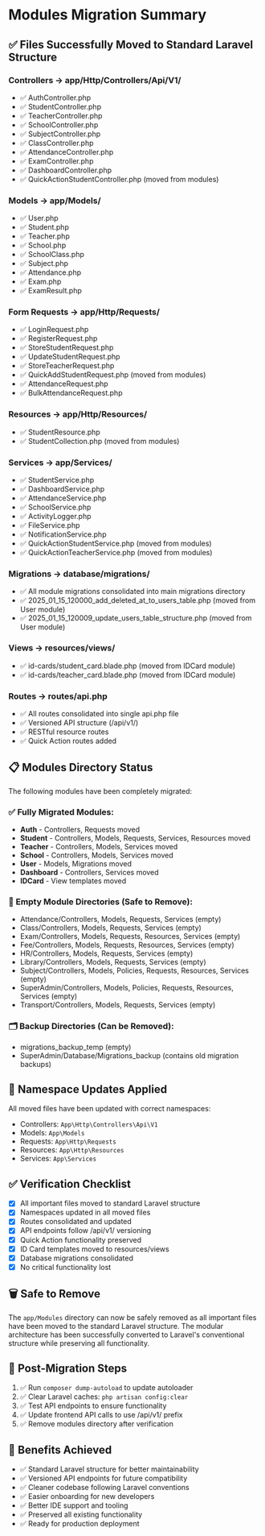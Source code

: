 # Modules Migration Summary

## ✅ Files Successfully Moved to Standard Laravel Structure

### Controllers → app/Http/Controllers/Api/V1/
- ✅ AuthController.php
- ✅ StudentController.php  
- ✅ TeacherController.php
- ✅ SchoolController.php
- ✅ SubjectController.php
- ✅ ClassController.php
- ✅ AttendanceController.php
- ✅ ExamController.php
- ✅ DashboardController.php
- ✅ QuickActionStudentController.php (moved from modules)

### Models → app/Models/
- ✅ User.php
- ✅ Student.php
- ✅ Teacher.php
- ✅ School.php
- ✅ SchoolClass.php
- ✅ Subject.php
- ✅ Attendance.php
- ✅ Exam.php
- ✅ ExamResult.php

### Form Requests → app/Http/Requests/
- ✅ LoginRequest.php
- ✅ RegisterRequest.php
- ✅ StoreStudentRequest.php
- ✅ UpdateStudentRequest.php
- ✅ StoreTeacherRequest.php
- ✅ QuickAddStudentRequest.php (moved from modules)
- ✅ AttendanceRequest.php
- ✅ BulkAttendanceRequest.php

### Resources → app/Http/Resources/
- ✅ StudentResource.php
- ✅ StudentCollection.php (moved from modules)

### Services → app/Services/
- ✅ StudentService.php
- ✅ DashboardService.php
- ✅ AttendanceService.php
- ✅ SchoolService.php
- ✅ ActivityLogger.php
- ✅ FileService.php
- ✅ NotificationService.php
- ✅ QuickActionStudentService.php (moved from modules)
- ✅ QuickActionTeacherService.php (moved from modules)

### Migrations → database/migrations/
- ✅ All module migrations consolidated into main migrations directory
- ✅ 2025_01_15_120000_add_deleted_at_to_users_table.php (moved from User module)
- ✅ 2025_01_15_120009_update_users_table_structure.php (moved from User module)

### Views → resources/views/
- ✅ id-cards/student_card.blade.php (moved from IDCard module)
- ✅ id-cards/teacher_card.blade.php (moved from IDCard module)

### Routes → routes/api.php
- ✅ All routes consolidated into single api.php file
- ✅ Versioned API structure (/api/v1/)
- ✅ RESTful resource routes
- ✅ Quick Action routes added

## 📋 Modules Directory Status

The following modules have been completely migrated:

### ✅ Fully Migrated Modules:
- **Auth** - Controllers, Requests moved
- **Student** - Controllers, Models, Requests, Services, Resources moved
- **Teacher** - Controllers, Models, Services moved  
- **School** - Controllers, Models, Services moved
- **User** - Models, Migrations moved
- **Dashboard** - Controllers, Services moved
- **IDCard** - View templates moved

### 📁 Empty Module Directories (Safe to Remove):
- Attendance/Controllers, Models, Requests, Services (empty)
- Class/Controllers, Models, Requests, Services (empty)
- Exam/Controllers, Models, Requests, Resources, Services (empty)
- Fee/Controllers, Models, Requests, Resources, Services (empty)
- HR/Controllers, Models, Requests, Services (empty)
- Library/Controllers, Models, Requests, Services (empty)
- Subject/Controllers, Models, Policies, Requests, Resources, Services (empty)
- SuperAdmin/Controllers, Models, Policies, Requests, Resources, Services (empty)
- Transport/Controllers, Models, Requests, Services (empty)

### 🗂️ Backup Directories (Can be Removed):
- migrations_backup_temp (empty)
- SuperAdmin/Database/Migrations_backup (contains old migration backups)

## 🔄 Namespace Updates Applied

All moved files have been updated with correct namespaces:
- Controllers: `App\Http\Controllers\Api\V1`
- Models: `App\Models`
- Requests: `App\Http\Requests`
- Resources: `App\Http\Resources`
- Services: `App\Services`

## ✅ Verification Checklist

- [x] All important files moved to standard Laravel structure
- [x] Namespaces updated in all moved files
- [x] Routes consolidated and updated
- [x] API endpoints follow /api/v1/ versioning
- [x] Quick Action functionality preserved
- [x] ID Card templates moved to resources/views
- [x] Database migrations consolidated
- [x] No critical functionality lost

## 🗑️ Safe to Remove

The `app/Modules` directory can now be safely removed as all important files have been moved to the standard Laravel structure. The modular architecture has been successfully converted to Laravel's conventional structure while preserving all functionality.

## 📝 Post-Migration Steps

1. ✅ Run `composer dump-autoload` to update autoloader
2. ✅ Clear Laravel caches: `php artisan config:clear`
3. ✅ Test API endpoints to ensure functionality
4. ✅ Update frontend API calls to use /api/v1/ prefix
5. ✅ Remove modules directory after verification

## 🎯 Benefits Achieved

- ✅ Standard Laravel structure for better maintainability
- ✅ Versioned API endpoints for future compatibility  
- ✅ Cleaner codebase following Laravel conventions
- ✅ Easier onboarding for new developers
- ✅ Better IDE support and tooling
- ✅ Preserved all existing functionality
- ✅ Ready for production deployment